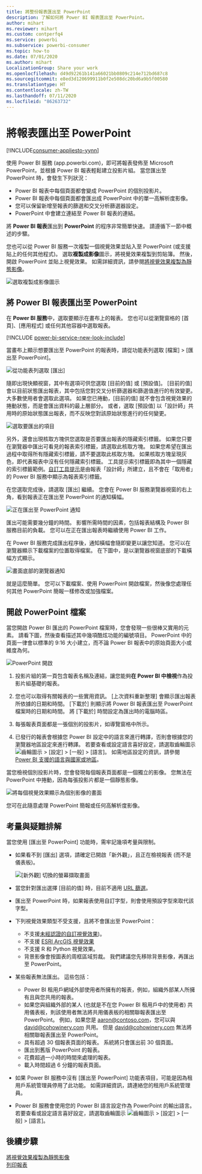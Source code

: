 ```yaml
---
title: 將整份報表匯出至 PowerPoint
description: 了解如何將 Power BI 報表匯出至 PowerPoint。
author: mihart
ms.reviewer: mihart
ms.custom: contperfq4
ms.service: powerbi
ms.subservice: powerbi-consumer
ms.topic: how-to
ms.date: 07/01/2020
ms.author: mihart
LocalizationGroup: Share your work
ms.openlocfilehash: d49d92261b141a66021bb0809c214e712bd687c8
ms.sourcegitcommit: e8ed3d120699911b0f2e508dc20bd6a9b5f00580
ms.translationtype: HT
ms.contentlocale: zh-TW
ms.lasthandoff: 07/11/2020
ms.locfileid: "86263732"
---
```

# <a name="export-reports-to-powerpoint"></a>將報表匯出至 PowerPoint

[!INCLUDE[consumer-appliesto-yynn](../includes/consumer-appliesto-yynn.md)]


使用 Power BI 服務 (app.powerbi.com)，即可將報表發佈至 Microsoft PowerPoint，並根據 Power BI 報表輕鬆建立投影片組。 當您匯出至 PowerPoint 時，會發生下列狀況：

* Power BI 報表中每個頁面都會變成 PowerPoint 的個別投影片。
* Power BI 報表中每個頁面都會匯出成 PowerPoint 中的單一高解析度影像。
* 您可以保留新增至報表的篩選和交叉分析篩選器設定。
* PowerPoint 中會建立連結至 Power BI 報表的連結。

將 **Power BI 報表**匯出到 **PowerPoint** 的程序非常簡單快速。 請遵循下一節中概述的步驟。

您也可以從 Power BI 服務一次複製一個視覺效果並貼入至 PowerPoint (或支援貼上的任何其他程式)。 選取**複製成影像**圖示，將視覺效果複製到剪貼簿。 然後，開啟 PowerPoint 並貼上視覺效果。 如需詳細資訊，請參閱[將視覺效果複製為靜態影像](../visuals/power-bi-visualization-copy-paste.md)。

![選取複製成影像圖示](media/end-user-powerpoint/power-bi-copy.png)

## <a name="export-your-power-bi-report-to-powerpoint"></a>將 Power BI 報表匯出至 PowerPoint
在 **Power BI 服務**中，選取要顯示在畫布上的報表。 您也可以從瀏覽窗格的 [首頁]、[應用程式] 或任何其他容器中選取報表。

[!INCLUDE [power-bi-service-new-look-include](../includes/power-bi-service-new-look-include.md)]

當畫布上顯示想要匯出至 PowerPoint 的報表時，請從功能表列選取 [檔案] > [匯出至 PowerPoint]。

![從功能表列選取 [匯出]](media/end-user-powerpoint/power-bi-export.png)

隨即出現快顯視窗，其中有選項可供您選取 [目前的值] 或 [預設值]。 [目前的值] 會以目前狀態匯出報表，其中包括您對交叉分析篩選器和篩選值進行的有效變更。  大多數使用者會選取此選項。 如果您已捲動，[目前的值] 就不會包含視覺效果的捲動狀態，而是會匯出資料的最上層部分。 或者，選取 [預設值] 以「設計師」共用時的原始狀態匯出報表，而不反映您對該原始狀態進行的任何變更。

![選取要匯出的項目](media/end-user-powerpoint/power-bi-current-values.png)
 
另外，還會出現核取方塊供您選取是否要匯出報表的隱藏索引標籤。 如果您只要在瀏覽器中匯出可看見的報表索引標籤，請選取此核取方塊。 如果您希望在匯出過程中取得所有隱藏索引標籤，請不要選取此核取方塊。 如果核取方塊呈現灰色，即代表報表中沒有任何隱藏索引標籤。 工具提示索引標籤即為其中一個隱藏的索引標籤範例。[自訂工具提示](../create-reports/desktop-tooltips.md)是由報表「設計師」所建立，且不會在「取用者」的 Power BI 服務中顯示為報表索引標籤。 

在您選取完成後，請選取 [匯出] 繼續。 您會在 Power BI 服務瀏覽器視窗的右上角，看到報表正在匯出至 PowerPoint 的通知橫幅。 



![正在匯出至 PowerPoint 通知](media/end-user-powerpoint/power-bi-export-progress.png)

匯出可能需要幾分鐘的時間。 影響所需時間的因素，包括報表結構及 Power BI 服務目前的負載。 您可以在正在匯出報表時繼續使用 Power BI 工作。

在 Power BI 服務完成匯出程序後，通知橫幅會隨即變更以讓您知道。 您可以在瀏覽器顯示下載檔案的位置取得檔案。 在下圖中，是以瀏覽器視窗底部的下載橫幅方式顯示。

![畫面底部的瀏覽器通知](media/end-user-powerpoint/power-bi-browsers.png)

就是這麼簡單。 您可以下載檔案、使用 PowerPoint 開啟檔案，然後像您處理任何其他 PowerPoint 簡報一樣修改或加強檔案。

## <a name="open-the-powerpoint-file"></a>開啟 PowerPoint 檔案
當您開啟 Power BI 匯出的 PowerPoint 檔案時，您會發現一些很棒又實用的元素。 請看下圖，然後查看描述其中幾項酷炫功能的編號項目。 PowerPoint 中的頁面一律會以標準的 9:16 大小建立，而不論 Power BI 報表中的原始頁面大小或維度為何。

![PowerPoint 開啟](media/end-user-powerpoint/power-bi-powerpoint-numbered.png)

1. 投影片組的第一頁包含報表名稱及連結，讓您能夠**在 Power BI 中檢視**作為投影片組基礎的報表。
2. 您也可以取得有關報表的一些實用資訊。 [上次資料重新整理] 會顯示匯出報表所依據的日期和時間。 [下載於] 則顯示將 Power BI 報表匯出至 PowerPoint 檔案時的日期和時間。 將 [下載於] 時間設定為匯出時的電腦時區。


3. 每張報表頁面都是一張個別的投影片，如導覽窗格中所示。 
4. 已發行的報表會根據您 Power BI 設定中的語言來進行轉譯，否則會根據您的瀏覽器地區設定來進行轉譯。 若要查看或設定語言喜好設定，請選取齒輪圖示 ![齒輪圖示](media/end-user-powerpoint/power-bi-settings-icon.png) > [設定] > [一般] > [語言]。 如需地區設定的資訊，請參閱 [Power BI 支援的語言與國家或地區](../fundamentals/supported-languages-countries-regions.md)。


當您檢視個別投影片時，您會發現每個報表頁面都是一個獨立的影像。 您無法在 PowerPoint 中捲動，因為每張投影片都是一個靜態影像。

![將每個視覺效果顯示為個別影像的畫面](media/end-user-powerpoint/power-bi-images.png)

您可在此隨意處理 PowerPoint 簡報或任何高解析度影像。

## <a name="considerations-and-troubleshooting"></a>考量與疑難排解
當您使用 [匯出至 PowerPoint] 功能時，需牢記幾項考量與限制。
 

* 如果看不到 [匯出] 選項，請確定已開啟「新外觀」，且正在檢視報表 (而不是儀表板)。

    ![[新外觀] 切換的螢幕擷取畫面](media/end-user-powerpoint/power-bi-new-look.png)

* 當您針對匯出選擇 [目前的值] 時，目前不適用 [URL 篩選](../collaborate-share/service-url-filters.md)。

* 匯出至 PowerPoint 時，如果報表使用自訂字型，則會使用預設字型來取代該字型。

* 下列視覺效果類型不受支援，且將不會匯出至 PowerPoint：
   - 不支援[未經認證的自訂視覺效果](../developer/visuals/power-bi-custom-visuals-certified.md))。 
   - 不支援 [ESRI ArcGIS 視覺效果](../visuals/power-bi-visualizations-arcgis.md)
   - 不支援 R 和 Python 視覺效果。
   - 背景影像會按圖表的周框區域剪裁。 我們建議您先移除背景影像，再匯出至 PowerPoint。

* 某些報表無法匯出。 這些包括：
    - Power BI 租用戶網域外部使用者所擁有的報表，例如，組織外部某人所擁有且與您共用的報表。
    - 如果您與組織外部的某人 (也就是不在您 Power BI 租用戶中的使用者) 共用儀表板，則該使用者無法將共用儀表板的相關聯報表匯出至 PowerPoint。 例如，如果您是 aaron@contoso.com，您可以與 david@cohowinery.com 共用。 但是 david@cohowinery.com 無法將相關聯報表匯出至 PowerPoint。
    - 具有超過 30 個報表頁面的報表。 系統將只會匯出前 30 個頁面。
    - 匯出到舊版 PowerPoint 的報表。
    - 花費超過一小時的時間來處理的報表。 
    - 載入時間超過 6 分鐘的報表頁面。 

* 如果 Power BI 服務中沒有 [匯出至 PowerPoint] 功能表項目，可能是因為租用戶系統管理員停用了此功能。 如需詳細資訊，請連絡您的租用戶系統管理員。
* Power BI 服務會使用您的 Power BI 語言設定作為 PowerPoint 的輸出語言。 若要查看或設定語言喜好設定，請選取齒輪圖示 ![齒輪圖示](media/end-user-powerpoint/power-bi-settings-icon.png) > [設定] > [一般] > [語言]。



## <a name="next-steps"></a>後續步驟
[將視覺效果複製為靜態影像](../visuals/power-bi-visualization-copy-paste.md)    
[列印報表](end-user-print.md)

